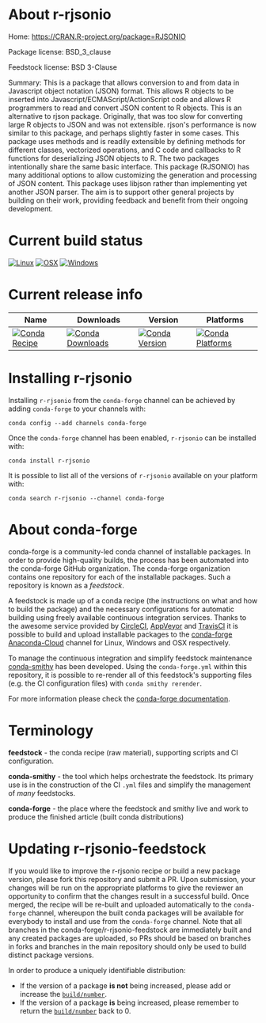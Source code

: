 About r-rjsonio
===============

Home: https://CRAN.R-project.org/package=RJSONIO

Package license: BSD_3_clause

Feedstock license: BSD 3-Clause

Summary: This is a package that allows conversion to and from  data in Javascript object notation (JSON) format. This allows R objects to be inserted into Javascript/ECMAScript/ActionScript code and allows R programmers to read and convert JSON content to R objects. This is an alternative to rjson package. Originally, that was too slow for converting large R objects to JSON and was not extensible.  rjson's performance is now similar to this package, and perhaps slightly faster in some cases. This package uses methods and is readily extensible by defining methods for different classes,  vectorized operations, and C code and callbacks to R functions for deserializing JSON objects to R.  The two packages intentionally share the same basic interface. This package (RJSONIO) has many additional options to allow customizing the generation and processing of JSON content. This package uses libjson rather than implementing yet another JSON parser. The aim is to support other general projects by building on their work, providing feedback and benefit from their ongoing development.



Current build status
====================

[![Linux](https://img.shields.io/circleci/project/github/conda-forge/r-rjsonio-feedstock/master.svg?label=Linux)](https://circleci.com/gh/conda-forge/r-rjsonio-feedstock)
[![OSX](https://img.shields.io/travis/conda-forge/r-rjsonio-feedstock/master.svg?label=macOS)](https://travis-ci.org/conda-forge/r-rjsonio-feedstock)
[![Windows](https://img.shields.io/appveyor/ci/conda-forge/r-rjsonio-feedstock/master.svg?label=Windows)](https://ci.appveyor.com/project/conda-forge/r-rjsonio-feedstock/branch/master)

Current release info
====================

| Name | Downloads | Version | Platforms |
| --- | --- | --- | --- |
| [![Conda Recipe](https://img.shields.io/badge/recipe-r--rjsonio-green.svg)](https://anaconda.org/conda-forge/r-rjsonio) | [![Conda Downloads](https://img.shields.io/conda/dn/conda-forge/r-rjsonio.svg)](https://anaconda.org/conda-forge/r-rjsonio) | [![Conda Version](https://img.shields.io/conda/vn/conda-forge/r-rjsonio.svg)](https://anaconda.org/conda-forge/r-rjsonio) | [![Conda Platforms](https://img.shields.io/conda/pn/conda-forge/r-rjsonio.svg)](https://anaconda.org/conda-forge/r-rjsonio) |

Installing r-rjsonio
====================

Installing `r-rjsonio` from the `conda-forge` channel can be achieved by adding `conda-forge` to your channels with:

```
conda config --add channels conda-forge
```

Once the `conda-forge` channel has been enabled, `r-rjsonio` can be installed with:

```
conda install r-rjsonio
```

It is possible to list all of the versions of `r-rjsonio` available on your platform with:

```
conda search r-rjsonio --channel conda-forge
```


About conda-forge
=================

conda-forge is a community-led conda channel of installable packages.
In order to provide high-quality builds, the process has been automated into the
conda-forge GitHub organization. The conda-forge organization contains one repository
for each of the installable packages. Such a repository is known as a *feedstock*.

A feedstock is made up of a conda recipe (the instructions on what and how to build
the package) and the necessary configurations for automatic building using freely
available continuous integration services. Thanks to the awesome service provided by
[CircleCI](https://circleci.com/), [AppVeyor](https://www.appveyor.com/)
and [TravisCI](https://travis-ci.org/) it is possible to build and upload installable
packages to the [conda-forge](https://anaconda.org/conda-forge)
[Anaconda-Cloud](https://anaconda.org/) channel for Linux, Windows and OSX respectively.

To manage the continuous integration and simplify feedstock maintenance
[conda-smithy](https://github.com/conda-forge/conda-smithy) has been developed.
Using the ``conda-forge.yml`` within this repository, it is possible to re-render all of
this feedstock's supporting files (e.g. the CI configuration files) with ``conda smithy rerender``.

For more information please check the [conda-forge documentation](https://conda-forge.org/docs/).

Terminology
===========

**feedstock** - the conda recipe (raw material), supporting scripts and CI configuration.

**conda-smithy** - the tool which helps orchestrate the feedstock.
                   Its primary use is in the construction of the CI ``.yml`` files
                   and simplify the management of *many* feedstocks.

**conda-forge** - the place where the feedstock and smithy live and work to
                  produce the finished article (built conda distributions)


Updating r-rjsonio-feedstock
============================

If you would like to improve the r-rjsonio recipe or build a new
package version, please fork this repository and submit a PR. Upon submission,
your changes will be run on the appropriate platforms to give the reviewer an
opportunity to confirm that the changes result in a successful build. Once
merged, the recipe will be re-built and uploaded automatically to the
`conda-forge` channel, whereupon the built conda packages will be available for
everybody to install and use from the `conda-forge` channel.
Note that all branches in the conda-forge/r-rjsonio-feedstock are
immediately built and any created packages are uploaded, so PRs should be based
on branches in forks and branches in the main repository should only be used to
build distinct package versions.

In order to produce a uniquely identifiable distribution:
 * If the version of a package **is not** being increased, please add or increase
   the [``build/number``](https://conda.io/docs/user-guide/tasks/build-packages/define-metadata.html#build-number-and-string).
 * If the version of a package **is** being increased, please remember to return
   the [``build/number``](https://conda.io/docs/user-guide/tasks/build-packages/define-metadata.html#build-number-and-string)
   back to 0.
